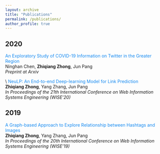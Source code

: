 ```yaml
---
layout: archive
title: "Publications"
permalink: /publications/
author_profile: true
---
```


## 2020
<font color="#1589F0">An Exploratory Study of COVID-19 Information on Twitter in the Greater Region</font>  
Ninghan Chen, **Zhiqiang Zhong**, Jun Pang \
*Preprint at Arxiv*

\\
<font color="#1589F0">NeuLP: An End-to-end Deep-learning Model for Link Prediction</font>  
**Zhiqiang Zhong**, Yang Zhang, Jun Pang\
*In Proceedings of the 21th International Conference on Web Information Systems Engineering (WISE’20)*

## 2019
<font color="#1589F0">A Graph-based Approach to Explore Relationship between Hashtags and Images</font>  
**Zhiqiang Zhong**, Yang Zhang, Jun Pang\
*In Proceedings of the 20th International Conference on Web Information Systems Engineering (WISE’19)*
